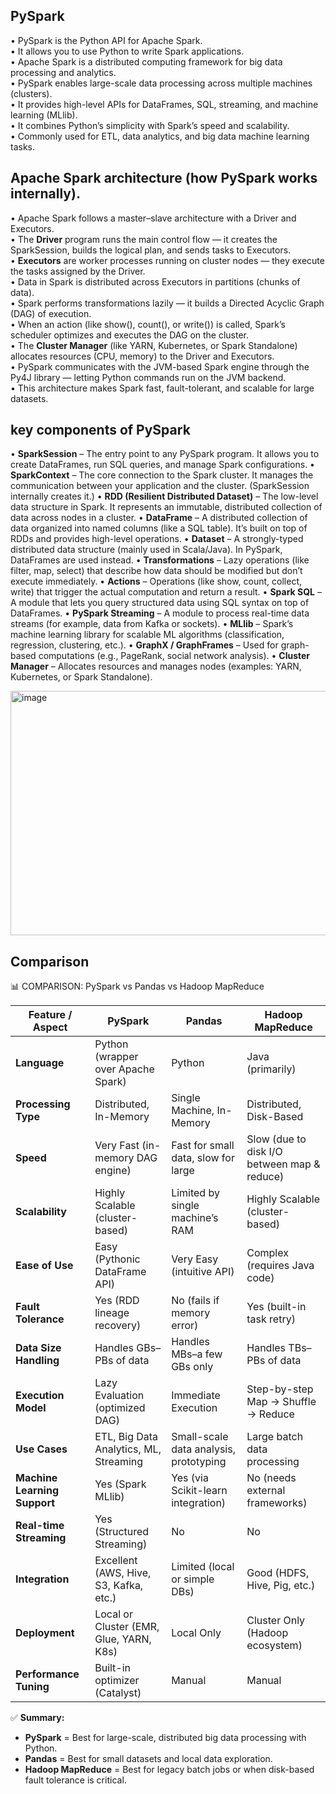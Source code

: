 ## PySpark
• PySpark is the Python API for Apache Spark.  
• It allows you to use Python to write Spark applications.  
• Apache Spark is a distributed computing framework for big data processing and analytics.  
• PySpark enables large-scale data processing across multiple machines (clusters).  
• It provides high-level APIs for DataFrames, SQL, streaming, and machine learning (MLlib).  
• It combines Python’s simplicity with Spark’s speed and scalability.  
• Commonly used for ETL, data analytics, and big data machine learning tasks.

## Apache Spark architecture (how PySpark works internally).
• Apache Spark follows a master–slave architecture with a Driver and Executors.  
• The **Driver** program runs the main control flow — it creates the SparkSession, builds the logical plan, and sends tasks to Executors.  
• **Executors** are worker processes running on cluster nodes — they execute the tasks assigned by the Driver.  
• Data in Spark is distributed across Executors in partitions (chunks of data).  
• Spark performs transformations lazily — it builds a Directed Acyclic Graph (DAG) of execution.  
• When an action (like show(), count(), or write()) is called, Spark’s scheduler optimizes and executes the DAG on the cluster.  
• The **Cluster Manager** (like YARN, Kubernetes, or Spark Standalone) allocates resources (CPU, memory) to the Driver and Executors.  
• PySpark communicates with the JVM-based Spark engine through the Py4J library — letting Python commands run on the JVM backend.  
• This architecture makes Spark fast, fault-tolerant, and scalable for large datasets.

## key components of PySpark
• **SparkSession** – The entry point to any PySpark program. 
                     It allows you to create DataFrames, run SQL queries, and manage Spark configurations.
• **SparkContext** – The core connection to the Spark cluster. 
                    It manages the communication between your application and the cluster. (SparkSession internally creates it.)
• **RDD (Resilient Distributed Dataset)** – The low-level data structure in Spark. 
                                            It represents an immutable, distributed collection of data across nodes in a cluster.
• **DataFrame** – A distributed collection of data organized into named columns (like a SQL table). 
                  It’s built on top of RDDs and provides high-level operations.
• **Dataset** – A strongly-typed distributed data structure (mainly used in Scala/Java). 
                In PySpark, DataFrames are used instead.
• **Transformations** – Lazy operations (like filter, map, select) that describe how data should be modified but don’t execute immediately.
• **Actions** – Operations (like show, count, collect, write) that trigger the actual computation and return a result.
• **Spark SQL** – A module that lets you query structured data using SQL syntax on top of DataFrames.
• **PySpark Streaming** – A module to process real-time data streams (for example, data from Kafka or sockets).
• **MLlib** – Spark’s machine learning library for scalable ML algorithms (classification, regression, clustering, etc.).
• **GraphX / GraphFrames** – Used for graph-based computations (e.g., PageRank, social network analysis).
• **Cluster Manager** – Allocates resources and manages nodes (examples: YARN, Kubernetes, or Spark Standalone).

<img width="887" height="391" alt="image" src="https://github.com/user-attachments/assets/67ca4bbd-00c3-4791-bcff-f4c829c0c13e" />


## Comparison
📊 COMPARISON: PySpark vs Pandas vs Hadoop MapReduce

| Feature / Aspect              | PySpark                                  | Pandas                                  | Hadoop MapReduce                         |
|-------------------------------|-------------------------------------------|------------------------------------------|-------------------------------------------|
| **Language**                  | Python (wrapper over Apache Spark)        | Python                                   | Java (primarily)                          |
| **Processing Type**            | Distributed, In-Memory                    | Single Machine, In-Memory                | Distributed, Disk-Based                   |
| **Speed**                      | Very Fast (in-memory DAG engine)          | Fast for small data, slow for large      | Slow (due to disk I/O between map & reduce) |
| **Scalability**                | Highly Scalable (cluster-based)           | Limited by single machine’s RAM          | Highly Scalable (cluster-based)           |
| **Ease of Use**                | Easy (Pythonic DataFrame API)             | Very Easy (intuitive API)                | Complex (requires Java code)              |
| **Fault Tolerance**            | Yes (RDD lineage recovery)                | No (fails if memory error)               | Yes (built-in task retry)                 |
| **Data Size Handling**         | Handles GBs–PBs of data                  | Handles MBs–a few GBs only              | Handles TBs–PBs of data                  |
| **Execution Model**            | Lazy Evaluation (optimized DAG)           | Immediate Execution                      | Step-by-step Map → Shuffle → Reduce       |
| **Use Cases**                  | ETL, Big Data Analytics, ML, Streaming    | Small-scale data analysis, prototyping   | Large batch data processing               |
| **Machine Learning Support**   | Yes (Spark MLlib)                         | Yes (via Scikit-learn integration)       | No (needs external frameworks)            |
| **Real-time Streaming**        | Yes (Structured Streaming)                | No                                       | No                                        |
| **Integration**                | Excellent (AWS, Hive, S3, Kafka, etc.)    | Limited (local or simple DBs)            | Good (HDFS, Hive, Pig, etc.)              |
| **Deployment**                 | Local or Cluster (EMR, Glue, YARN, K8s)   | Local Only                               | Cluster Only (Hadoop ecosystem)           |
| **Performance Tuning**         | Built-in optimizer (Catalyst)             | Manual                                   | Manual                                   |

✅ **Summary:**
- **PySpark** = Best for large-scale, distributed big data processing with Python.
- **Pandas** = Best for small datasets and local data exploration.
- **Hadoop MapReduce** = Best for legacy batch jobs or when disk-based fault tolerance is critical.







